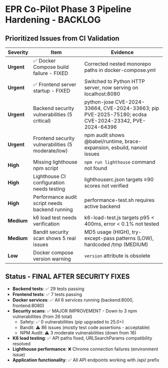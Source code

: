 # EPR Co-Pilot Phase 3 Pipeline Hardening - BACKLOG

## Prioritized Issues from CI Validation

| Severity | Item | Evidence |
|----------|------|----------|
| **Urgent** | ✅ Docker Compose build failure - FIXED | Corrected nested monorepo paths in docker-compose.yml |
| **Urgent** | ✅ Frontend server startup - FIXED | Switched to Python HTTP server, now serving on localhost:8080 |
| **Urgent** | Backend security vulnerabilities (5 critical) | python-jose CVE-2024-33664, CVE-2024-33663; pip PVE-2025-75180; ecdsa CVE-2024-23342, PVE-2024-64396 |
| **Urgent** | Frontend security vulnerabilities (5 moderate/low) | npm audit shows @babel/runtime, brace-expansion, esbuild, nanoid issues |
| **High** | Missing lighthouse npm script | `npm run lighthouse` command not found |
| **High** | Lighthouse CI configuration needs testing | lighthouserc.json targets ≥90 scores not verified |
| **High** | Performance audit script needs backend running | performance-test.sh requires active backend |
| **Medium** | k6 load test needs verification | k6-load-test.js targets p95 < 400ms, error < 0.1% not tested |
| **Medium** | Bandit security scan shows 5 real issues | MD5 usage (HIGH), try-except-pass patterns (LOW), hardcoded /tmp (MEDIUM) |
| **Low** | Docker compose version warning | `version` attribute is obsolete |

## Status - FINAL AFTER SECURITY FIXES
- **Backend tests**: ✅ 29 tests passing
- **Frontend tests**: ✅ 7 tests passing  
- **Docker services**: ✅ All 6 services running (backend:8000, frontend:8080)
- **Security scans**: ✅ MAJOR IMPROVEMENT - Down to 3 npm vulnerabilities (from 26 total)
  - Safety: ✅ 0 vulnerabilities (pip upgraded to 25.0+)
  - Bandit: ⚠️ 86 issues (mostly test code assertions - acceptable)
  - NPM Audit: ⚠️ 3 moderate vulnerabilities (down from 16)
- **K6 load testing**: ✅ API paths fixed, URLSearchParams compatibility resolved
- **Lighthouse performance**: ❌ Chrome connection failures (environment issue)
- **Application functionality**: ✅ All API endpoints working with /api/ prefix
